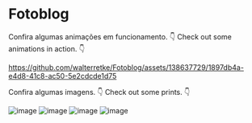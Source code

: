 # Fotoblog

Confira algumas animações em funcionamento. 👇
Check out some animations in action. 👇

https://github.com/walterretke/Fotoblog/assets/138637729/1897db4a-e4d8-41c8-ac50-5e2cdcde1d75

Confira algumas imagens. 👇
Check out some prints. 👇

![image](https://github.com/walterretke/Fotoblog/assets/138637729/c59ffd05-332e-4f81-a279-cce98861e45f)
![image](https://github.com/walterretke/Fotoblog/assets/138637729/9b60b0e4-3b9a-4e61-a5c0-b703f5c3b4cd)
![image](https://github.com/walterretke/Fotoblog/assets/138637729/8f329752-5480-49aa-8eb6-4c6dd3e5a18b)
![image](https://github.com/walterretke/Fotoblog/assets/138637729/afc65818-e4ff-4c30-9eea-550165858e36)



